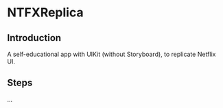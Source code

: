 # NTFXReplica

## Introduction
A self-educational app with UIKit (without Storyboard), to replicate Netflix UI.

## Steps
...
